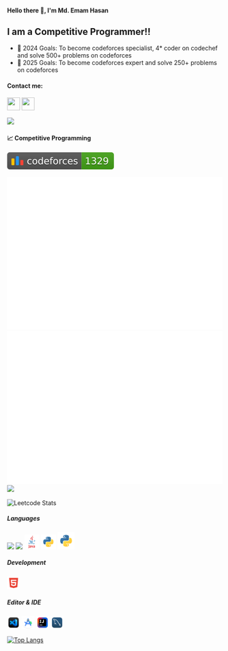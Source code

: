 #### Hello there 👋, I'm Md. Emam Hasan

## I am a Competitive Programmer!!

- 🥅 2024 Goals: To become codeforces specialist, 4* coder on codechef and solve 500+ problems on codeforces
- 🥅 2025 Goals: To become codeforces expert and solve 250+ problems on codeforces

#### Contact me:
<a href="https://www.facebook.com/mdemamhasan.himu" target="blank_"><img src="https://www.vectorlogo.zone/logos/facebook/facebook-icon.svg" width="30" height="30"/></a>
<a href="https://www.linkedin.com/in/md-emam-hasan-4039342b2/"><img src="https://www.vectorlogo.zone/logos/linkedin/linkedin-icon.svg" width="30" height="30"/></a>

![](https://komarev.com/ghpvc/?username=emamhasan1804&base=0)
#### 📈 Competitive Programming

![](https://raw.githubusercontent.com/emamhasan1804/demo/main/output/max_rating.svg)

![](https://raw.githubusercontent.com/emamhasan1804/demo/main/output/light_card.svg#gh-dark-mode-only)
![](https://raw.githubusercontent.com/emamhasan1804/demo/main/output/light_card.svg)
[![](https://atcoder-stats-git-main-akmhmgc.vercel.app/api?username=crazyha)](https://github.com/akmhmgc/atcoder-stats)




![Leetcode Stats](https://leetcard.jacoblin.cool/emam_hasan_himu?theme=light)



##### Languages 
<img src="https://upload.wikimedia.org/wikipedia/commons/1/19/C_Logo.png" width="30"/></a>
<img src="https://upload.wikimedia.org/wikipedia/commons/1/18/ISO_C%2B%2B_Logo.svg" width="30"/></a>
<img src="src/java.png" width="35"/></a>
<img src="src/python.png" width="35"/></a>
<img src="src/python.png" width="40"/></a>



##### Development

<img src="src/pngegg.png" width="30" /></a>

##### Editor & IDE
<img src="src/vs.png" width="30"/></a>
<img src="src/android-studio-icon.png" width="30"/></a>
<img src="src/pngwing.com.png" width="30"/></a>
<img src="src/mysql_workbench_macos_bigsur_icon_189924.png" width="30"/></a>

[![Top Langs](https://github-readme-stats.vercel.app/api/top-langs/?username=emamhasan1804)](https://github.com/anuraghazra/github-readme-stats)
